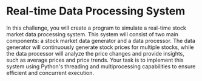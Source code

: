 # Real-time Data Processing System

In this challenge, you will create a program to simulate a real-time stock market data processing system. This system will consist of two main components: a stock market data generator and a data processor. The data generator will continuously generate stock prices for multiple stocks, while the data processor will analyze the price changes and provide insights, such as average prices and price trends. Your task is to implement this system using Python's threading and multiprocessing capabilities to ensure efficient and concurrent execution.
